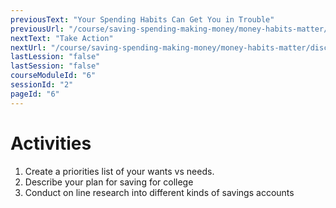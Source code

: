 ```yaml
---
previousText: "Your Spending Habits Can Get You in Trouble"
previousUrl: "/course/saving-spending-making-money/money-habits-matter/spending-habits"
nextText: "Take Action"
nextUrl: "/course/saving-spending-making-money/money-habits-matter/discussion"
lastLession: "false"
lastSession: "false"
courseModuleId: "6"
sessionId: "2"
pageId: "6"
---
```



# Activities

1.	Create a priorities list of your wants vs needs. 
2.	Describe your plan for saving for college
3.	Conduct on line research into different kinds of savings accounts


